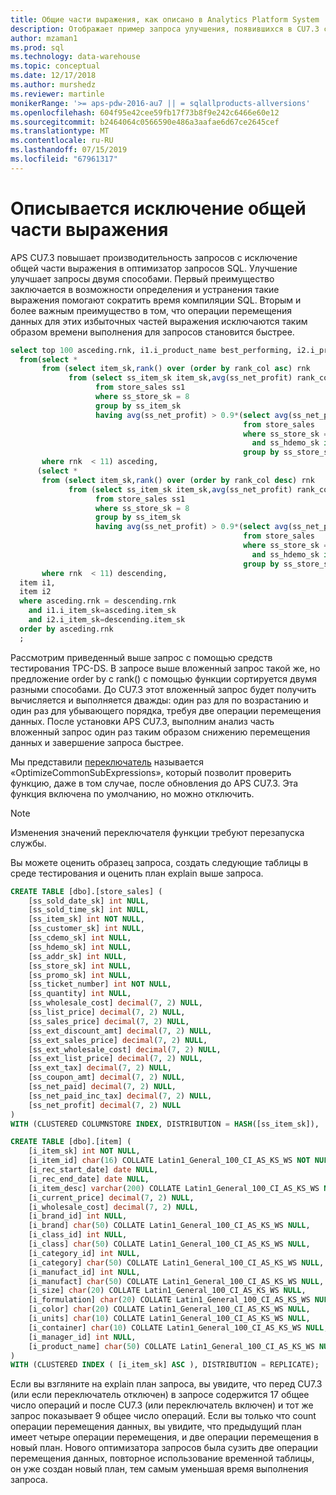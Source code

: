 ```yaml
---
title: Общие части выражения, как описано в Analytics Platform System | Документация Майкрософт
description: Отображает пример запроса улучшения, появившихся в CU7.3 системы платформы аналитики
author: mzaman1
ms.prod: sql
ms.technology: data-warehouse
ms.topic: conceptual
ms.date: 12/17/2018
ms.author: murshedz
ms.reviewer: martinle
monikerRange: '>= aps-pdw-2016-au7 || = sqlallproducts-allversions'
ms.openlocfilehash: 604f95e42cee59fb17f73b8f9e242c6466e60e12
ms.sourcegitcommit: b2464064c0566590e486a3aafae6d67ce2645cef
ms.translationtype: MT
ms.contentlocale: ru-RU
ms.lasthandoff: 07/15/2019
ms.locfileid: "67961317"
---
```

# <a name="common-subexpression-elimination-explained"></a>Описывается исключение общей части выражения

APS CU7.3 повышает производительность запросов с исключение общей части выражения в оптимизатор запросов SQL. Улучшение улучшает запросы двумя способами. Первый преимущество заключается в возможности определения и устранения такие выражения помогают сократить время компиляции SQL. Вторым и более важным преимущество в том, что операции перемещения данных для этих избыточных частей выражения исключаются таким образом времени выполнения для запросов становится быстрее.

```sql
select top 100 asceding.rnk, i1.i_product_name best_performing, i2.i_product_name worst_performing
  from(select *
       from (select item_sk,rank() over (order by rank_col asc) rnk
             from (select ss_item_sk item_sk,avg(ss_net_profit) rank_col
                   from store_sales ss1
                   where ss_store_sk = 8
                   group by ss_item_sk
                   having avg(ss_net_profit) > 0.9*(select avg(ss_net_profit) rank_col
                                                    from store_sales
                                                    where ss_store_sk = 8
                                                      and ss_hdemo_sk is null
                                                    group by ss_store_sk))V1)V11
       where rnk  < 11) asceding,
      (select *
       from (select item_sk,rank() over (order by rank_col desc) rnk
             from (select ss_item_sk item_sk,avg(ss_net_profit) rank_col
                   from store_sales ss1
                   where ss_store_sk = 8
                   group by ss_item_sk
                   having avg(ss_net_profit) > 0.9*(select avg(ss_net_profit) rank_col
                                                    from store_sales
                                                    where ss_store_sk = 8
                                                      and ss_hdemo_sk is null
                                                    group by ss_store_sk))V2)V21
       where rnk  < 11) descending,
  item i1,
  item i2
  where asceding.rnk = descending.rnk
    and i1.i_item_sk=asceding.item_sk
    and i2.i_item_sk=descending.item_sk
  order by asceding.rnk
  ;
```
Рассмотрим приведенный выше запрос с помощью средств тестирования TPC-DS.  В запросе выше вложенный запрос такой же, но предложение order by с rank() с помощью функции сортируется двумя разными способами. До CU7.3 этот вложенный запрос будет получить вычисляется и выполняется дважды: один раз для по возрастанию и один раз для убывающего порядка, требуя две операции перемещения данных. После установки APS CU7.3, выполним анализ часть вложенный запрос один раз таким образом снижению перемещения данных и завершение запроса быстрее.

Мы представили [переключатель](appliance-feature-switch.md) называется «OptimizeCommonSubExpressions», который позволит проверить функцию, даже в том случае, после обновления до APS CU7.3. Эта функция включена по умолчанию, но можно отключить. 

> [!NOTE] 
> Изменения значений переключателя функции требуют перезапуска службы.

Вы можете оценить образец запроса, создать следующие таблицы в среде тестирования и оценить план explain выше запроса. 

```sql
CREATE TABLE [dbo].[store_sales] (
    [ss_sold_date_sk] int NULL, 
    [ss_sold_time_sk] int NULL, 
    [ss_item_sk] int NOT NULL, 
    [ss_customer_sk] int NULL, 
    [ss_cdemo_sk] int NULL, 
    [ss_hdemo_sk] int NULL, 
    [ss_addr_sk] int NULL, 
    [ss_store_sk] int NULL, 
    [ss_promo_sk] int NULL, 
    [ss_ticket_number] int NOT NULL, 
    [ss_quantity] int NULL, 
    [ss_wholesale_cost] decimal(7, 2) NULL, 
    [ss_list_price] decimal(7, 2) NULL, 
    [ss_sales_price] decimal(7, 2) NULL, 
    [ss_ext_discount_amt] decimal(7, 2) NULL, 
    [ss_ext_sales_price] decimal(7, 2) NULL, 
    [ss_ext_wholesale_cost] decimal(7, 2) NULL, 
    [ss_ext_list_price] decimal(7, 2) NULL, 
    [ss_ext_tax] decimal(7, 2) NULL, 
    [ss_coupon_amt] decimal(7, 2) NULL, 
    [ss_net_paid] decimal(7, 2) NULL, 
    [ss_net_paid_inc_tax] decimal(7, 2) NULL, 
    [ss_net_profit] decimal(7, 2) NULL
)
WITH (CLUSTERED COLUMNSTORE INDEX, DISTRIBUTION = HASH([ss_item_sk]),  PARTITION ([ss_sold_date_sk] RANGE RIGHT FOR VALUES (2450815, 2451180, 2451545, 2451911, 2452276, 2452641, 2453006)));

CREATE TABLE [dbo].[item] (
    [i_item_sk] int NOT NULL, 
    [i_item_id] char(16) COLLATE Latin1_General_100_CI_AS_KS_WS NOT NULL, 
    [i_rec_start_date] date NULL, 
    [i_rec_end_date] date NULL, 
    [i_item_desc] varchar(200) COLLATE Latin1_General_100_CI_AS_KS_WS NULL, 
    [i_current_price] decimal(7, 2) NULL, 
    [i_wholesale_cost] decimal(7, 2) NULL, 
    [i_brand_id] int NULL, 
    [i_brand] char(50) COLLATE Latin1_General_100_CI_AS_KS_WS NULL, 
    [i_class_id] int NULL, 
    [i_class] char(50) COLLATE Latin1_General_100_CI_AS_KS_WS NULL, 
    [i_category_id] int NULL, 
    [i_category] char(50) COLLATE Latin1_General_100_CI_AS_KS_WS NULL, 
    [i_manufact_id] int NULL, 
    [i_manufact] char(50) COLLATE Latin1_General_100_CI_AS_KS_WS NULL, 
    [i_size] char(20) COLLATE Latin1_General_100_CI_AS_KS_WS NULL, 
    [i_formulation] char(20) COLLATE Latin1_General_100_CI_AS_KS_WS NULL, 
    [i_color] char(20) COLLATE Latin1_General_100_CI_AS_KS_WS NULL, 
    [i_units] char(10) COLLATE Latin1_General_100_CI_AS_KS_WS NULL, 
    [i_container] char(10) COLLATE Latin1_General_100_CI_AS_KS_WS NULL, 
    [i_manager_id] int NULL, 
    [i_product_name] char(50) COLLATE Latin1_General_100_CI_AS_KS_WS NULL
)
WITH (CLUSTERED INDEX ( [i_item_sk] ASC ), DISTRIBUTION = REPLICATE);
```
Если вы взгляните на explain план запроса, вы увидите, что перед CU7.3 (или если переключатель отключен) в запросе содержится 17 общее число операций и после CU7.3 (или переключатель включен) и тот же запрос показывает 9 общее число операций. Если вы только что count операции перемещения данных, вы увидите, что предыдущий план имеет четыре операции перемещения, и две операции перемещения в новый план. Нового оптимизатора запросов была сузить две операции перемещения данных, повторное использование временной таблицы, он уже создан новый план, тем самым уменьшая время выполнения запроса. 


